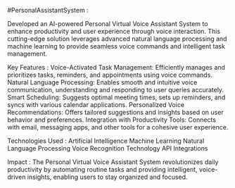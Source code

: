 #PersonalAssistantSystem :

Developed an AI-powered Personal Virtual Voice Assistant System to enhance productivity and user experience through voice interaction. This cutting-edge solution leverages advanced natural language processing and machine learning to provide seamless voice commands and intelligent task management.

Key Features :
Voice-Activated Task Management: Efficiently manages and prioritizes tasks, reminders, and appointments using voice commands.
Natural Language Processing: Enables smooth and intuitive voice communication, understanding and responding to user queries accurately.
Smart Scheduling: Suggests optimal meeting times, sets up reminders, and syncs with various calendar applications.
Personalized Voice Recommendations: Offers tailored suggestions and insights based on user behavior and preferences.
Integration with Productivity Tools: Connects with email, messaging apps, and other tools for a cohesive user experience.

Technologies Used :
Artificial Intelligence
Machine Learning
Natural Language Processing
Voice Recognition Technology
API Integrations

Impact :
The Personal Virtual Voice Assistant System revolutionizes daily productivity by automating routine tasks and providing intelligent, voice-driven insights, enabling users to stay organized and focused.
